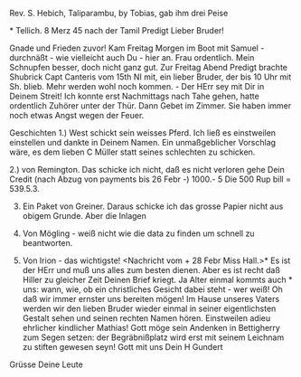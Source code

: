 Rev. S. Hebich, Taliparambu, by Tobias, gab ihm drei Peise

 <Cannanore>* Tellich. 8 Merz 45
 nach der Tamil Predigt
Lieber Bruder!

Gnade und Frieden zuvor! Kam Freitag Morgen im Boot mit Samuel - durchnäßt - wie vielleicht auch Du - hier an. Frau ordentlich. Mein Schnupfen besser, doch nicht ganz gut. Zur Freitag Abend Predigt brachte Shubrick Capt Canteris vom 15th NI mit, ein lieber Bruder, der bis 10 Uhr mit Sh. blieb. Mehr werden wohl noch kommen. - Der HErr sey mit Dir in Deinem Streit! Ich konnte erst Nachmittags nach Tahe gehen, hatte ordentlich Zuhörer unter der Thür. Dann Gebet im Zimmer. Sie haben immer noch etwas Angst wegen der Feuer.

Geschichten 1.) West schickt sein weisses Pferd. Ich ließ es einstweilen einstellen und dankte in Deinem Namen. Ein unmaßgeblicher Vorschlag wäre, es dem lieben C Müller statt seines schlechten zu schicken.

2.) von Remington. Das schicke ich nicht, daß es nicht verloren gehe Dein Credit (nach Abzug von payments bis 26 Febr -) 1000.- 5 <A pic> Die 500 Rup bill = 539.5.3.

3. Ein Paket von Greiner. Daraus schicke ich das grosse Papier nicht aus obigem Grunde. Aber die Inlagen

4. Von Mögling - weiß nicht wie die data zu finden um schnell zu beantworten.

5. Von Irion - das wichtigste! <Nachricht vom + 28 Febr Miss Hall.>* Es ist der HErr und muß uns alles zum besten dienen. Aber es ist recht daß Hiller zu gleicher Zeit Deinen Brief kriegt. Ja Alter einmal kommts auch <an>* uns: wann, wie, ob ein christliches Gesicht dabei steht - wer weiß! Oh daß wir immer ernster uns bereiten mögen! Im Hause unseres Vaters werden wir den lieben Bruder wieder einmal in seiner eigentlichsten Gestalt sehen und seinen rechten Namen hören. Einstweilen adieu ehrlicher kindlicher Mathias! Gott möge sein Andenken in Bettigherry zum Segen setzen: der Begräbnißplatz wird erst mit seinem Leichnam zu stiften gewesen seyn!
 Gott mit uns
 Dein H Gundert

Grüsse Deine Leute


